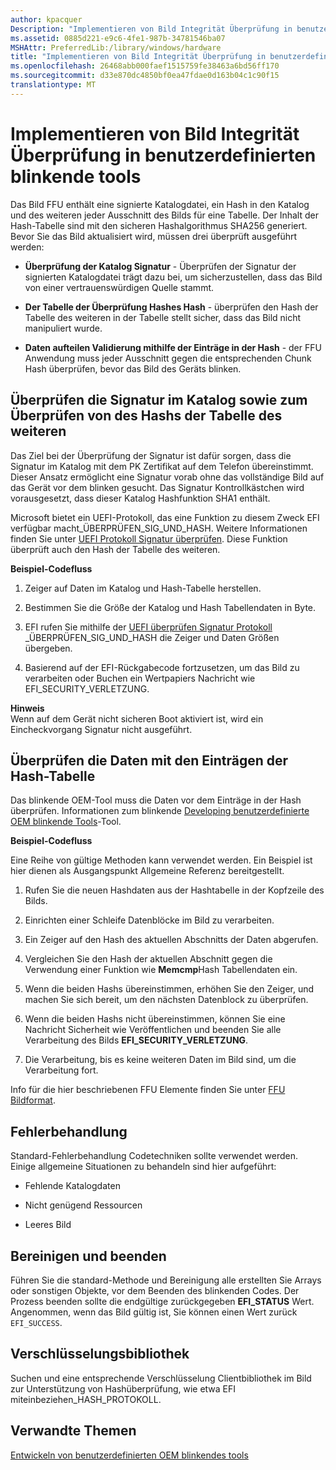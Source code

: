 ```yaml
---
author: kpacquer
Description: "Implementieren von Bild Integrität Überprüfung in benutzerdefinierten blinkende tools"
ms.assetid: 0885d221-e9c6-4fe1-987b-34781546ba07
MSHAttr: PreferredLib:/library/windows/hardware
title: "Implementieren von Bild Integrität Überprüfung in benutzerdefinierten blinkende tools"
ms.openlocfilehash: 26468abb000faef1515759fe38463a6bd56ff170
ms.sourcegitcommit: d33e870dc4850bf0ea47fdae0d163b04c1c90f15
translationtype: MT
---
```

# <a name="implementing-image-integrity-validation-in-custom-flashing-tools"></a>Implementieren von Bild Integrität Überprüfung in benutzerdefinierten blinkende tools


Das Bild FFU enthält eine signierte Katalogdatei, ein Hash in den Katalog und des weiteren jeder Ausschnitt des Bilds für eine Tabelle. Der Inhalt der Hash-Tabelle sind mit den sicheren Hashalgorithmus SHA256 generiert. Bevor Sie das Bild aktualisiert wird, müssen drei überprüft ausgeführt werden:

-   **Überprüfung der Katalog Signatur** - Überprüfen der Signatur der signierten Katalogdatei trägt dazu bei, um sicherzustellen, dass das Bild von einer vertrauenswürdigen Quelle stammt.

-   **Der Tabelle der Überprüfung Hashes Hash** - überprüfen den Hash der Tabelle des weiteren in der Tabelle stellt sicher, dass das Bild nicht manipuliert wurde.

-   **Daten aufteilen Validierung mithilfe der Einträge in der Hash** - der FFU Anwendung muss jeder Ausschnitt gegen die entsprechenden Chunk Hash überprüfen, bevor das Bild des Geräts blinken.

## <a name="span-idcheckingthesignatureonthecatalogandcheckingthehashofthetableofhashesspanspan-idcheckingthesignatureonthecatalogandcheckingthehashofthetableofhashesspanspan-idcheckingthesignatureonthecatalogandcheckingthehashofthetableofhashesspanchecking-the-signature-on-the-catalog-and-checking-the-hash-of-the-table-of-hashes"></a><span id="Checking_the_signature_on_the_catalog_and_checking_the_hash_of_the_table_of_hashes"></span><span id="checking_the_signature_on_the_catalog_and_checking_the_hash_of_the_table_of_hashes"></span><span id="CHECKING_THE_SIGNATURE_ON_THE_CATALOG_AND_CHECKING_THE_HASH_OF_THE_TABLE_OF_HASHES"></span>Überprüfen die Signatur im Katalog sowie zum Überprüfen von des Hashs der Tabelle des weiteren


Das Ziel bei der Überprüfung der Signatur ist dafür sorgen, dass die Signatur im Katalog mit dem PK Zertifikat auf dem Telefon übereinstimmt. Dieser Ansatz ermöglicht eine Signatur vorab ohne das vollständige Bild auf das Gerät vor dem blinken gesucht. Das Signatur Kontrollkästchen wird vorausgesetzt, dass dieser Katalog Hashfunktion SHA1 enthält.

Microsoft bietet ein UEFI-Protokoll, das eine Funktion zu diesem Zweck EFI verfügbar macht\_ÜBERPRÜFEN\_SIG\_UND\_HASH. Weitere Informationen finden Sie unter [UEFI Protokoll Signatur überprüfen](https://msdn.microsoft.com/library/windows/hardware/dn772115). Diese Funktion überprüft auch den Hash der Tabelle des weiteren.

**Beispiel-Codefluss**

1.  Zeiger auf Daten im Katalog und Hash-Tabelle herstellen.

2.  Bestimmen Sie die Größe der Katalog und Hash Tabellendaten in Byte.

3.  EFI rufen Sie mithilfe der [UEFI überprüfen Signatur Protokoll](https://msdn.microsoft.com/library/windows/hardware/dn772115) \_ÜBERPRÜFEN\_SIG\_UND\_HASH die Zeiger und Daten Größen übergeben.

4.  Basierend auf der EFI-Rückgabecode fortzusetzen, um das Bild zu verarbeiten oder Buchen ein Wertpapiers Nachricht wie EFI\_SECURITY\_VERLETZUNG.

**Hinweis**  
Wenn auf dem Gerät nicht sicheren Boot aktiviert ist, wird ein Eincheckvorgang Signatur nicht ausgeführt.

 

## <a name="span-idcheckingthedataagainstthehashtableentriesspanspan-idcheckingthedataagainstthehashtableentriesspanspan-idcheckingthedataagainstthehashtableentriesspanchecking-the-data-against-the-hash-table-entries"></a><span id="Checking_the_data_against_the_hash_table_entries"></span><span id="checking_the_data_against_the_hash_table_entries"></span><span id="CHECKING_THE_DATA_AGAINST_THE_HASH_TABLE_ENTRIES"></span>Überprüfen die Daten mit den Einträgen der Hash-Tabelle


Das blinkende OEM-Tool muss die Daten vor dem Einträge in der Hash überprüfen. Informationen zum blinkende [Developing benutzerdefinierte OEM blinkende Tools](developing-custom-oem-flashing-tools.md)-Tool.

**Beispiel-Codefluss**

Eine Reihe von gültige Methoden kann verwendet werden. Ein Beispiel ist hier dienen als Ausgangspunkt Allgemeine Referenz bereitgestellt.

1.  Rufen Sie die neuen Hashdaten aus der Hashtabelle in der Kopfzeile des Bilds.

2.  Einrichten einer Schleife Datenblöcke im Bild zu verarbeiten.

3.  Ein Zeiger auf den Hash des aktuellen Abschnitts der Daten abgerufen.

4.  Vergleichen Sie den Hash der aktuellen Abschnitt gegen die Verwendung einer Funktion wie **Memcmp**Hash Tabellendaten ein.

5.  Wenn die beiden Hashs übereinstimmen, erhöhen Sie den Zeiger, und machen Sie sich bereit, um den nächsten Datenblock zu überprüfen.

6.  Wenn die beiden Hashs nicht übereinstimmen, können Sie eine Nachricht Sicherheit wie Veröffentlichen und beenden Sie alle Verarbeitung des Bilds **EFI\_SECURITY\_VERLETZUNG**.

7.  Die Verarbeitung, bis es keine weiteren Daten im Bild sind, um die Verarbeitung fort.

Info für die hier beschriebenen FFU Elemente finden Sie unter [FFU Bildformat](ffu-image-format.md).

## <a name="span-iderrorhandlingspanspan-iderrorhandlingspanspan-iderrorhandlingspanerror-handling"></a><span id="Error_handling"></span><span id="error_handling"></span><span id="ERROR_HANDLING"></span>Fehlerbehandlung


Standard-Fehlerbehandlung Codetechniken sollte verwendet werden. Einige allgemeine Situationen zu behandeln sind hier aufgeführt:

-   Fehlende Katalogdaten

-   Nicht genügend Ressourcen

-   Leeres Bild

## <a name="span-idcleanupandexitspanspan-idcleanupandexitspanspan-idcleanupandexitspanclean-up-and-exit"></a><span id="Clean_up_and_exit"></span><span id="clean_up_and_exit"></span><span id="CLEAN_UP_AND_EXIT"></span>Bereinigen und beenden


Führen Sie die standard-Methode und Bereinigung alle erstellten Sie Arrays oder sonstigen Objekte, vor dem Beenden des blinkenden Codes. Der Prozess beenden sollte die endgültige zurückgegeben **EFI\_STATUS** Wert. Angenommen, wenn das Bild gültig ist, Sie können einen Wert zurück `EFI_SUCCESS`.

## <a name="span-idencryptionlibraryspanspan-idencryptionlibraryspanspan-idencryptionlibraryspanencryption-library"></a><span id="Encryption_library"></span><span id="encryption_library"></span><span id="ENCRYPTION_LIBRARY"></span>Verschlüsselungsbibliothek


Suchen und eine entsprechende Verschlüsselung Clientbibliothek im Bild zur Unterstützung von Hashüberprüfung, wie etwa EFI miteinbeziehen\_HASH\_PROTOKOLL.

## <a name="span-idrelatedtopicsspanrelated-topics"></a><span id="related_topics"></span>Verwandte Themen


[Entwickeln von benutzerdefinierten OEM blinkendes tools](developing-custom-oem-flashing-tools.md)

 

 






